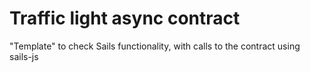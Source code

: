 # Traffic light async contract

"Template" to check Sails functionality, with calls to the contract
using sails-js